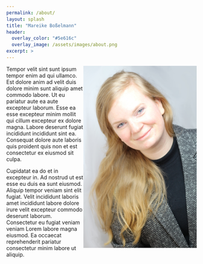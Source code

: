```yaml
---
permalink: /about/
layout: splash
title: "Mareike Boßelmann"
header:
  overlay_color: "#5e616c"
  overlay_image: /assets/images/about.png
excerpt: >
---
```


<img align="right" width="300" src="https://github.com/mbosselmann/portfolio/blob/master/assets/images/bild1klein.JPG?raw=true">

Tempor velit sint sunt ipsum tempor enim ad qui ullamco. Est dolore anim ad velit duis dolore minim sunt aliquip amet commodo labore. Ut eu pariatur aute ea aute excepteur laborum. Esse ea esse excepteur minim mollit qui cillum excepteur ex dolore magna. Labore deserunt fugiat incididunt incididunt sint ea. Consequat dolore aute laboris quis proident quis non et est consectetur ex eiusmod sit culpa.

Cupidatat ea do et in excepteur in. Ad nostrud ut est esse eu duis ea sunt eiusmod. Aliquip tempor veniam sint elit fugiat. Velit incididunt laboris amet incididunt labore dolore irure velit excepteur commodo deserunt laborum. Consectetur eu fugiat veniam veniam Lorem labore magna eiusmod. Ea occaecat reprehenderit pariatur consectetur minim labore ut aliquip.

